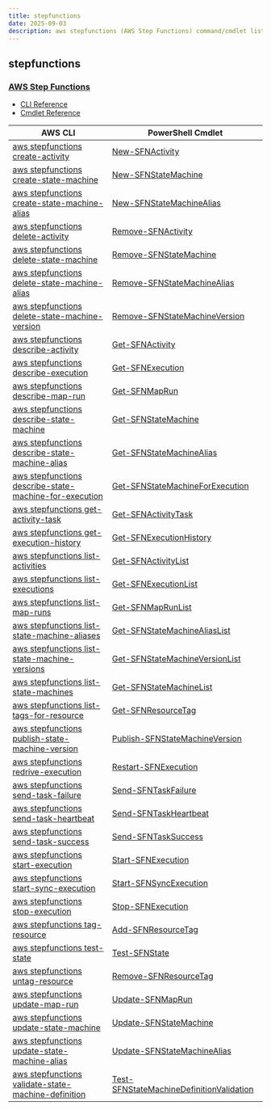 ```yaml
---
title: stepfunctions
date: 2025-09-03
description: aws stepfunctions (AWS Step Functions) command/cmdlet list.
---
```


## stepfunctions

### [AWS Step Functions](https://aws.amazon.com/step-functions/)

* [CLI Reference](https://awscli.amazonaws.com/v2/documentation/api/latest/reference/stepfunctions/index.html)
* [Cmdlet Reference](https://docs.aws.amazon.com/powershell/latest/reference/items/AWS_Step_Functions_cmdlets.html)

|AWS CLI|PowerShell Cmdlet|
|----|----|
|[aws stepfunctions create-activity](https://awscli.amazonaws.com/v2/documentation/api/latest/reference/stepfunctions/create-activity.html)|[New-SFNActivity](https://docs.aws.amazon.com/powershell/latest/reference/items/New-SFNActivity.html)|
|[aws stepfunctions create-state-machine](https://awscli.amazonaws.com/v2/documentation/api/latest/reference/stepfunctions/create-state-machine.html)|[New-SFNStateMachine](https://docs.aws.amazon.com/powershell/latest/reference/items/New-SFNStateMachine.html)|
|[aws stepfunctions create-state-machine-alias](https://awscli.amazonaws.com/v2/documentation/api/latest/reference/stepfunctions/create-state-machine-alias.html)|[New-SFNStateMachineAlias](https://docs.aws.amazon.com/powershell/latest/reference/items/New-SFNStateMachineAlias.html)|
|[aws stepfunctions delete-activity](https://awscli.amazonaws.com/v2/documentation/api/latest/reference/stepfunctions/delete-activity.html)|[Remove-SFNActivity](https://docs.aws.amazon.com/powershell/latest/reference/items/Remove-SFNActivity.html)|
|[aws stepfunctions delete-state-machine](https://awscli.amazonaws.com/v2/documentation/api/latest/reference/stepfunctions/delete-state-machine.html)|[Remove-SFNStateMachine](https://docs.aws.amazon.com/powershell/latest/reference/items/Remove-SFNStateMachine.html)|
|[aws stepfunctions delete-state-machine-alias](https://awscli.amazonaws.com/v2/documentation/api/latest/reference/stepfunctions/delete-state-machine-alias.html)|[Remove-SFNStateMachineAlias](https://docs.aws.amazon.com/powershell/latest/reference/items/Remove-SFNStateMachineAlias.html)|
|[aws stepfunctions delete-state-machine-version](https://awscli.amazonaws.com/v2/documentation/api/latest/reference/stepfunctions/delete-state-machine-version.html)|[Remove-SFNStateMachineVersion](https://docs.aws.amazon.com/powershell/latest/reference/items/Remove-SFNStateMachineVersion.html)|
|[aws stepfunctions describe-activity](https://awscli.amazonaws.com/v2/documentation/api/latest/reference/stepfunctions/describe-activity.html)|[Get-SFNActivity](https://docs.aws.amazon.com/powershell/latest/reference/items/Get-SFNActivity.html)|
|[aws stepfunctions describe-execution](https://awscli.amazonaws.com/v2/documentation/api/latest/reference/stepfunctions/describe-execution.html)|[Get-SFNExecution](https://docs.aws.amazon.com/powershell/latest/reference/items/Get-SFNExecution.html)|
|[aws stepfunctions describe-map-run](https://awscli.amazonaws.com/v2/documentation/api/latest/reference/stepfunctions/describe-map-run.html)|[Get-SFNMapRun](https://docs.aws.amazon.com/powershell/latest/reference/items/Get-SFNMapRun.html)|
|[aws stepfunctions describe-state-machine](https://awscli.amazonaws.com/v2/documentation/api/latest/reference/stepfunctions/describe-state-machine.html)|[Get-SFNStateMachine](https://docs.aws.amazon.com/powershell/latest/reference/items/Get-SFNStateMachine.html)|
|[aws stepfunctions describe-state-machine-alias](https://awscli.amazonaws.com/v2/documentation/api/latest/reference/stepfunctions/describe-state-machine-alias.html)|[Get-SFNStateMachineAlias](https://docs.aws.amazon.com/powershell/latest/reference/items/Get-SFNStateMachineAlias.html)|
|[aws stepfunctions describe-state-machine-for-execution](https://awscli.amazonaws.com/v2/documentation/api/latest/reference/stepfunctions/describe-state-machine-for-execution.html)|[Get-SFNStateMachineForExecution](https://docs.aws.amazon.com/powershell/latest/reference/items/Get-SFNStateMachineForExecution.html)|
|[aws stepfunctions get-activity-task](https://awscli.amazonaws.com/v2/documentation/api/latest/reference/stepfunctions/get-activity-task.html)|[Get-SFNActivityTask](https://docs.aws.amazon.com/powershell/latest/reference/items/Get-SFNActivityTask.html)|
|[aws stepfunctions get-execution-history](https://awscli.amazonaws.com/v2/documentation/api/latest/reference/stepfunctions/get-execution-history.html)|[Get-SFNExecutionHistory](https://docs.aws.amazon.com/powershell/latest/reference/items/Get-SFNExecutionHistory.html)|
|[aws stepfunctions list-activities](https://awscli.amazonaws.com/v2/documentation/api/latest/reference/stepfunctions/list-activities.html)|[Get-SFNActivityList](https://docs.aws.amazon.com/powershell/latest/reference/items/Get-SFNActivityList.html)|
|[aws stepfunctions list-executions](https://awscli.amazonaws.com/v2/documentation/api/latest/reference/stepfunctions/list-executions.html)|[Get-SFNExecutionList](https://docs.aws.amazon.com/powershell/latest/reference/items/Get-SFNExecutionList.html)|
|[aws stepfunctions list-map-runs](https://awscli.amazonaws.com/v2/documentation/api/latest/reference/stepfunctions/list-map-runs.html)|[Get-SFNMapRunList](https://docs.aws.amazon.com/powershell/latest/reference/items/Get-SFNMapRunList.html)|
|[aws stepfunctions list-state-machine-aliases](https://awscli.amazonaws.com/v2/documentation/api/latest/reference/stepfunctions/list-state-machine-aliases.html)|[Get-SFNStateMachineAliasList](https://docs.aws.amazon.com/powershell/latest/reference/items/Get-SFNStateMachineAliasList.html)|
|[aws stepfunctions list-state-machine-versions](https://awscli.amazonaws.com/v2/documentation/api/latest/reference/stepfunctions/list-state-machine-versions.html)|[Get-SFNStateMachineVersionList](https://docs.aws.amazon.com/powershell/latest/reference/items/Get-SFNStateMachineVersionList.html)|
|[aws stepfunctions list-state-machines](https://awscli.amazonaws.com/v2/documentation/api/latest/reference/stepfunctions/list-state-machines.html)|[Get-SFNStateMachineList](https://docs.aws.amazon.com/powershell/latest/reference/items/Get-SFNStateMachineList.html)|
|[aws stepfunctions list-tags-for-resource](https://awscli.amazonaws.com/v2/documentation/api/latest/reference/stepfunctions/list-tags-for-resource.html)|[Get-SFNResourceTag](https://docs.aws.amazon.com/powershell/latest/reference/items/Get-SFNResourceTag.html)|
|[aws stepfunctions publish-state-machine-version](https://awscli.amazonaws.com/v2/documentation/api/latest/reference/stepfunctions/publish-state-machine-version.html)|[Publish-SFNStateMachineVersion](https://docs.aws.amazon.com/powershell/latest/reference/items/Publish-SFNStateMachineVersion.html)|
|[aws stepfunctions redrive-execution](https://awscli.amazonaws.com/v2/documentation/api/latest/reference/stepfunctions/redrive-execution.html)|[Restart-SFNExecution](https://docs.aws.amazon.com/powershell/latest/reference/items/Restart-SFNExecution.html)|
|[aws stepfunctions send-task-failure](https://awscli.amazonaws.com/v2/documentation/api/latest/reference/stepfunctions/send-task-failure.html)|[Send-SFNTaskFailure](https://docs.aws.amazon.com/powershell/latest/reference/items/Send-SFNTaskFailure.html)|
|[aws stepfunctions send-task-heartbeat](https://awscli.amazonaws.com/v2/documentation/api/latest/reference/stepfunctions/send-task-heartbeat.html)|[Send-SFNTaskHeartbeat](https://docs.aws.amazon.com/powershell/latest/reference/items/Send-SFNTaskHeartbeat.html)|
|[aws stepfunctions send-task-success](https://awscli.amazonaws.com/v2/documentation/api/latest/reference/stepfunctions/send-task-success.html)|[Send-SFNTaskSuccess](https://docs.aws.amazon.com/powershell/latest/reference/items/Send-SFNTaskSuccess.html)|
|[aws stepfunctions start-execution](https://awscli.amazonaws.com/v2/documentation/api/latest/reference/stepfunctions/start-execution.html)|[Start-SFNExecution](https://docs.aws.amazon.com/powershell/latest/reference/items/Start-SFNExecution.html)|
|[aws stepfunctions start-sync-execution](https://awscli.amazonaws.com/v2/documentation/api/latest/reference/stepfunctions/start-sync-execution.html)|[Start-SFNSyncExecution](https://docs.aws.amazon.com/powershell/latest/reference/items/Start-SFNSyncExecution.html)|
|[aws stepfunctions stop-execution](https://awscli.amazonaws.com/v2/documentation/api/latest/reference/stepfunctions/stop-execution.html)|[Stop-SFNExecution](https://docs.aws.amazon.com/powershell/latest/reference/items/Stop-SFNExecution.html)|
|[aws stepfunctions tag-resource](https://awscli.amazonaws.com/v2/documentation/api/latest/reference/stepfunctions/tag-resource.html)|[Add-SFNResourceTag](https://docs.aws.amazon.com/powershell/latest/reference/items/Add-SFNResourceTag.html)|
|[aws stepfunctions test-state](https://awscli.amazonaws.com/v2/documentation/api/latest/reference/stepfunctions/test-state.html)|[Test-SFNState](https://docs.aws.amazon.com/powershell/latest/reference/items/Test-SFNState.html)|
|[aws stepfunctions untag-resource](https://awscli.amazonaws.com/v2/documentation/api/latest/reference/stepfunctions/untag-resource.html)|[Remove-SFNResourceTag](https://docs.aws.amazon.com/powershell/latest/reference/items/Remove-SFNResourceTag.html)|
|[aws stepfunctions update-map-run](https://awscli.amazonaws.com/v2/documentation/api/latest/reference/stepfunctions/update-map-run.html)|[Update-SFNMapRun](https://docs.aws.amazon.com/powershell/latest/reference/items/Update-SFNMapRun.html)|
|[aws stepfunctions update-state-machine](https://awscli.amazonaws.com/v2/documentation/api/latest/reference/stepfunctions/update-state-machine.html)|[Update-SFNStateMachine](https://docs.aws.amazon.com/powershell/latest/reference/items/Update-SFNStateMachine.html)|
|[aws stepfunctions update-state-machine-alias](https://awscli.amazonaws.com/v2/documentation/api/latest/reference/stepfunctions/update-state-machine-alias.html)|[Update-SFNStateMachineAlias](https://docs.aws.amazon.com/powershell/latest/reference/items/Update-SFNStateMachineAlias.html)|
|[aws stepfunctions validate-state-machine-definition](https://awscli.amazonaws.com/v2/documentation/api/latest/reference/stepfunctions/validate-state-machine-definition.html)|[Test-SFNStateMachineDefinitionValidation](https://docs.aws.amazon.com/powershell/latest/reference/items/Test-SFNStateMachineDefinitionValidation.html)|

